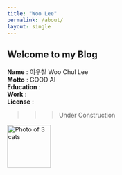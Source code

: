 ```yaml
---
title: "Woo Lee"
permalink: /about/
layout: single
---
```

## Welcome to my Blog
**Name**  : 이우철 Woo Chul Lee  
**Motto** : GOOD AI  
**Education** :   
**Work** :   
**License**  :

>>> Under Construction  
<img src="https://thumbs.gfycat.com/ThankfulFearlessHochstettersfrog.webp" width="100" height="100" alt="Photo of 3 cats">




<!--
**Education:**  
- Seoul National University, Graduate School of Data Science(MS) (Mar 2020 ~)
- Sungkyunkwan University, Global Business Administration(BBA) ( ~ Feb 2016)
- City University of Hong Kong, Finance(Exchange Student) (Sep 2014 ~ Jan 2015)
- HKUST, Finance(Summer Program) (Jul 2015 ~ Aug 2015)

**Work**  
- GS Caltex Corporation, Customs Team (Dec 2015 ~ Feb 2020)

**Project**  
- SNU GSDS Google Coral Project(Apr 2020 ~ ) [*Article*](https://news.naver.com/main/read.nhn?mode=LSD&mid=sec&sid1=105&oid=009&aid=0004605829)
- GSC FTA OMS(Origin Management System) Project (Sep 2019 ~ Feb 2020)

**Motto** : AI for Human good

**Software** : 
- Computer Language: Python, Pytorch, Tensorflow
- Clip Maker: Final Cut Pro, Premiere Pro


**Books**  
- 지두 크리슈나무르티 &lceil; 아는 것으로부터의 자유 &rfloor;
- 아르투르 쇼펜하우어 &lceil; 인생론 &rfloor;

**License**
- CFA Charterholder(Oct 2019 ~)
-->
